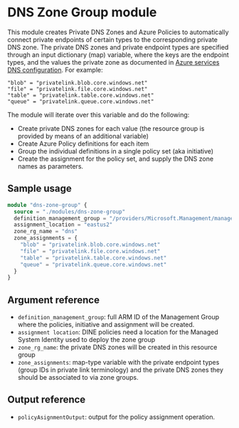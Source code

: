 # DNS Zone Group module

This module creates Private DNS Zones and Azure Policies to automatically connect private endpoints of certain types to the corresponding private DNS zone. The private DNS zones and private endpoint types are specified through an input dictionary (map) variable, where the keys are the endpoint types, and the values the private zone as documented in [Azure services DNS configuration](https://learn.microsoft.com/azure/private-link/private-endpoint-dns#azure-services-dns-zone-configuration). For example:

```
"blob" = "privatelink.blob.core.windows.net"
"file" = "privatelink.file.core.windows.net"
"table" = "privatelink.table.core.windows.net"
"queue" = "privatelink.queue.core.windows.net"
```

The module will iterate over this variable and do the following:

- Create private DNS zones for each value (the resource group is provided by means of an additional variable)
- Create Azure Policy definitions for each item
- Group the individual definitions in a single policy set (aka initiative)
- Create the assignment for the policy set, and supply the DNS zone names as parameters.

## Sample usage

```terraform
module "dns-zone-group" {
  source = "./modules/dns-zone-group"
  definition_management_group = "/providers/Microsoft.Management/managementGroups/mymgmtgroup"
  assignment_location = "eastus2"
  zone_rg_name = "dns"
  zone_assignments = {
    "blob" = "privatelink.blob.core.windows.net"
    "file" = "privatelink.file.core.windows.net"
    "table" = "privatelink.table.core.windows.net"
    "queue" = "privatelink.queue.core.windows.net"
  }
}
```

## Argument reference

- `definition_management_group`: full ARM ID of the Management Group where the policies, initiative and assignment will be created.
- `assignment location`: DINE policies need a location for the Managed System Identity used to deploy the zone group
- `zone_rg_name`: the private DNS zones will be created in this resource group
- `zone_assignments`: map-type variable with the private endpoint types (group IDs in private link terminology) and the private DNS zones they should be associated to via zone groups.

## Output reference

- `policyAsignmentOutput`: output for the policy assignment operation.
